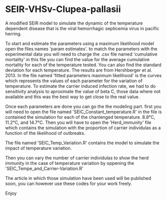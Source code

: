 # SEIR-VHSv-Clupea-pallasii
A modified SEIR model to simulate the dynamic of the temperature dependent disease that is the viral hemorrhagic septicemia virus in pacific herring.

To start and estimate the parameters using a maximum likelihood model open the files names 'param estimates'. to match the parameters with the experimental data you will need to charge the .csv file named 'cumulative mortality' in this file you can find the value for the average cumulative mortality for each of the temperature tested. You can also find the standard deviation for each temperature. The results are from Hershberger et al. 2013. In the file named 'fitted parameters maximum likelihood' is the curves which represents the values of each parameter for the variation of temperature. 
To estimate the carrier induced infection rate, we had to do sensitivity analysis to aproximate the value of beta C, those data where not available and this was the best way to get close to the real value.

Once each parameters are done you can go the the modeling part. first you will need to open the file named 'SEIC_Constant_temperature.R' in the file is contained the simulation for each of the chanlenged temperature. 8.8°C, 11.2°C, and 14.7°C. Then you will have to open the 'Herd_immunity' file which contains the simulation with the proportion of carrier individulas as a function of the likelihood of outbreaks.

The file named 'SEIC_Temp_Variation.R' contains the model to simulate the impact of temperature variation. 

Then you can vary the number of carrier individulas to show the herd immunity in the case of temperature variation by oppening the 'SEIC_Tempe_and_Carrier-Variation.R'

The article in which those simulation have been used will be published soon, you can however use these codes for your work freely. 

Enjoy

